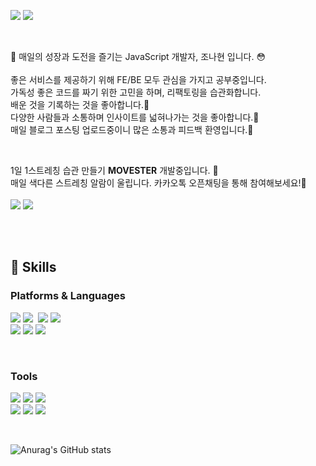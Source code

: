 <a href="https://jnhro1.github.io/" target="_blank"><img src="https://img.shields.io/badge/기술블로그-FF9933?style=flat-square&logo=Bloglovin&logoColor=white"/></a>
<a href="mailto:jnhro1@gmail.com" target="_blank"><img src="https://img.shields.io/badge/jnhro1@gmail.com-EA4335?style=flat-square&logo=Gmail&logoColor=white"/></a>

<br>

👋 매일의 성장과 도전을 즐기는 JavaScript 개발자, <bold>조나현</bold> 입니다. 😳<br><br>
좋은 서비스를 제공하기 위해 FE/BE 모두 관심을 가지고 공부중입니다.<br>
가독성 좋은 코드를 짜기 위한 고민을 하며, 리팩토링을 습관화합니다.<br>
배운 것을 기록하는 것을 좋아합니다.🤩<br>
다양한 사람들과 소통하며 인사이트를 넓혀나가는 것을 좋아합니다.🧐<br>
매일 블로그 포스팅 업로드중이니 많은 소통과 피드백 환영입니다.🥰<br>

<br>

1일 1스트레칭 습관 만들기  <b>MOVESTER</b> 개발중입니다. 🏃<br>
매일 색다른 스트레칭 알람이 울립니다. 카카오톡 오픈채팅을 통해 참여해보세요!👐<br><br>
<a href="https://open.kakao.com/o/gtZLyR0c" target="_blank"><img src="https://img.shields.io/badge/[MUS]뭅스터 카카오톡 오픈채팅 🏋-9994c4?style=flat-square&logo=&logoColor=white"/></a>&nbsp;<a href="https://blog.naver.com/rharhatnsdl" target="_blank"><img src="https://img.shields.io/badge/[MUS]뭅스터 블로그-03C75A?style=flat-square&logo=Naver&logoColor=white"/></a>

<br><br>

## 👊 Skills

### Platforms & Languages
<img src="https://img.shields.io/badge/JavaScript-F7DF1E?style=flat-square&logo=JavaScript&logoColor=white"/>&nbsp;<img src="https://img.shields.io/badge/Node.js-339933?style=flat-square&logo=Node.js&logoColor=white"/> &nbsp;<img src="https://img.shields.io/badge/MySQL-4479A1?style=flat-square&logo=MySQL&logoColor=white"/>&nbsp;<img src="https://img.shields.io/badge/React-61DAFB?style=flat-square&logo=React&logoColor=white"/><br><img src="https://img.shields.io/badge/Redis-DC382D?style=flat-square&logo=Redis&logoColor=white"/>&nbsp;<img src="https://img.shields.io/badge/HTML5-E34F26?style=flat-square&logo=HTML5&logoColor=white"/>&nbsp;<img src="https://img.shields.io/badge/CSS3-1572B6?style=flat-square&logo=CSS3&logoColor=white"/>&nbsp;

<br>

### Tools

<img src="https://img.shields.io/badge/VisualStudioCode-007ACC?style=flat-square&logo=VisualStudioCode&logoColor=white"/>&nbsp;<img src="https://img.shields.io/badge/Postman-FF6C37?style=flat-square&logo=Postman&logoColor=white"/>&nbsp;<img src="https://img.shields.io/badge/Figma-F24E1E?style=flat-square&logo=Figma&logoColor=white"/><br><img src="https://img.shields.io/badge/Git-F05032?style=flat-square&logo=Git&logoColor=white"/>&nbsp;<img src="https://img.shields.io/badge/Slack-4A154B?style=flat-square&logo=Slack&logoColor=white"/>&nbsp;<img src="https://img.shields.io/badge/Notion-000000?style=flat-square&logo=Notion&logoColor=white"/>

<br>

![Anurag's GitHub stats](https://github-readme-stats.vercel.app/api?username=jnhro1&theme=onedark&show_icons=true)
